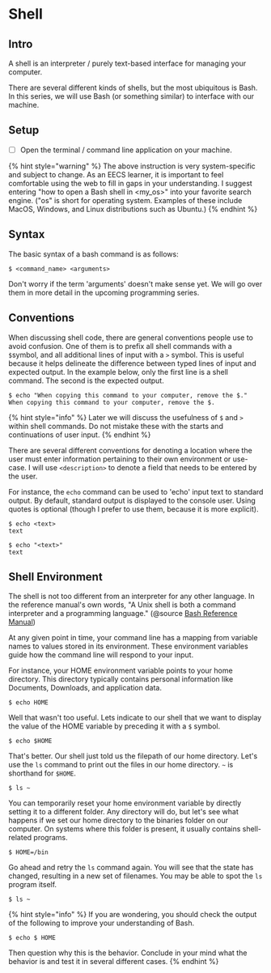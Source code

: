 # Shell

## Intro

A shell is an interpreter / purely text-based interface for managing your computer.

There are several different kinds of shells, but the most ubiquitous is Bash. In this series, we will use Bash \(or something similar\) to interface with our machine.

## Setup

* [ ] Open the terminal / command line application on your machine.

{% hint style="warning" %}
The above instruction is very system-specific and subject to change. As an EECS learner, it is important to feel comfortable using the web to fill in gaps in your understanding. I suggest entering "how to open a Bash shell in &lt;my\_os&gt;" into your favorite search engine. \("os" is short for operating system. Examples of these include MacOS, Windows, and Linux distributions such as Ubuntu.\)
{% endhint %}

## Syntax

The basic syntax of a bash command is as follows:

```text
$ <command_name> <arguments>
```

Don't worry if the term 'arguments' doesn't make sense yet. We will go over them in more detail in the upcoming programming series.

## Conventions

When discussing shell code, there are general conventions people use to avoid confusion. One of them is to prefix all shell commands with a `$`symbol, and all additional lines of input with a `>` symbol. This is useful because it helps delineate the difference between typed lines of input and expected output. In the example below, only the first line is a shell command. The second is the expected output.

```text
$ echo "When copying this command to your computer, remove the $."
When copying this command to your computer, remove the $.
```

{% hint style="info" %}
Later we will discuss the usefulness of `$` and `>` within shell commands. Do not mistake these with the starts and continuations of user input.
{% endhint %}

There are several different conventions for denoting a location where the user must enter information pertaining to their own environment or use-case. I will use `<description>` to denote a field that needs to be entered by the user. 

For instance, the `echo` command can be used to 'echo' input text to standard output. By default, standard output is displayed to the console user. Using quotes is optional \(though I prefer to use them, because it is more explicit\).

```text
$ echo <text>
text

$ echo "<text>"
text
```

## Shell Environment

The shell is not too different from an interpreter for any other language. In the reference manual's own words, "A Unix shell is both a command interpreter and a programming language." \(@source [Bash Reference Manual](https://www.gnu.org/software/bash/manual/bash.html#What-is-a-shell_003f)\)

At any given point in time, your command line has a mapping from variable names to values stored in its environment. These environment variables guide how the command line will respond to your input.

For instance, your HOME environment variable points to your home directory. This directory typically contains personal information like Documents, Downloads, and application data.

```text
$ echo HOME
```

Well that wasn't too useful. Lets indicate to our shell that we want to display the value of the HOME variable by preceding it with a `$` symbol.

```text
$ echo $HOME
```

That's better. Our shell just told us the filepath of our home directory. Let's use the `ls` command to print out the files in our home directory. `~` is shorthand for `$HOME`.

```text
$ ls ~
```

You can temporarily reset your home environment variable by directly setting it to a different folder. Any directory will do, but let's see what happens if we set our home directory to the binaries folder on our computer. On systems where this folder is present, it usually contains shell-related programs.

```text
$ HOME=/bin
```

Go ahead and retry the `ls` command again. You will see that the state has changed, resulting in a new set of filenames. You may be able to spot the `ls` program itself.

```text
$ ls ~
```

{% hint style="info" %}
If you are wondering, you should check the output of the following to improve your understanding of Bash.

```text
$ echo $ HOME
```

Then question why this is the behavior. Conclude in your mind what the behavior is and test it in several different cases.
{% endhint %}

